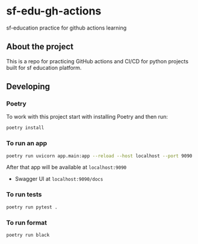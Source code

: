 # sf-edu-gh-actions

sf-education practice for github actions learning

## About the project

This is a repo for practicing GitHub actions and CI/CD for python projects built for sf education platform.

## Developing

### Poetry

To work with this project start with installing Poetry and then run:

```bash
poetry install
```

### To run an app

```bash
poetry run uvicorn app.main:app --reload --host localhost --port 9090
```

After that app will be available at `localhost:9090`

- Swagger UI at `localhost:9090/docs`

### To run tests

```bash
poetry run pytest .
```

### To run format

```bash
poetry run black
```
